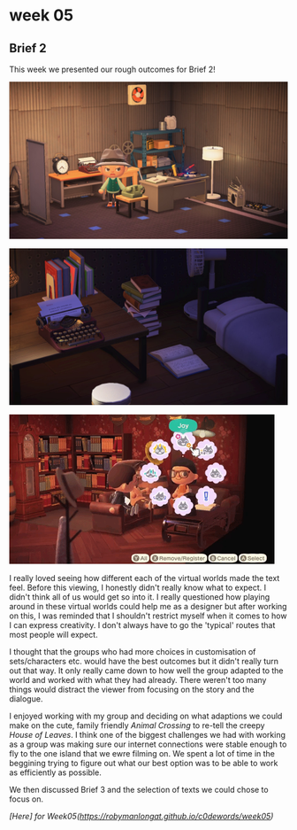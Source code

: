 # week 05

## Brief 2

This week we presented our rough outcomes for Brief 2! 

![](maddad.jpg)

![](papers.jpg)

![](bar.gif)

I really loved seeing how different each of the virtual worlds made the text feel. Before this viewing, I honestly didn't really know what to expect. I didn't think all of us would get so into it. I really questioned how playing around in these virtual worlds could help me as a designer but after working on this, I was reminded that I shouldn't restrict myself when it comes to how I can express creativity. I don't always have to go the 'typical' routes that most people will expect. 

I thought that the groups who had more choices in customisation of sets/characters etc. would have the best outcomes but it didn't really turn out that way. It only really came down to how well the group adapted to the world and worked with what they had already. There weren't too many things would distract the viewer from focusing on the story and the dialogue.

I enjoyed working with my group and deciding on what adaptions we could make on the cute, family friendly *Animal Crossing* to re-tell the creepy *House of Leaves*. I think one of the biggest challenges we had with working as a group was making sure our internet connections were stable enough to fly to the one island that we ewre filming on. We spent a lot of time in the beggining trying to figure out what our best option was to be able to work as efficiently as possible.

We then discussed Brief 3 and the selection of texts we could chose to focus on. 

*[Here] for Week05(https://robymanlongat.github.io/c0dewords/week05)*
